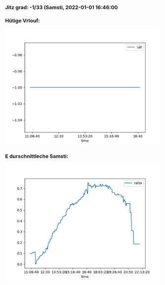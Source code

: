### Jitz grad: -1/33 (Samsti, 2022-01-01 16:46:00

### Hütige Vrlouf:
![Graph](Today.png)

### E durschnittleche Samsti:
![Graph](Samsti.png)